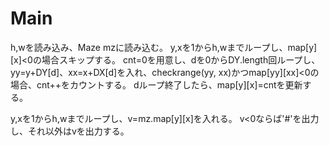 # Main
h,wを読み込み、Maze mzに読み込む。
y,xを1からh,wまでループし、map[y][x]<0の場合スキップする。
cnt=0を用意し、dを0からDY.length回ループし、
yy=y+DY[d]、xx=x+DX[d]を入れ、checkrange(yy, xx)かつmap[yy][xx]<0の場合、cnt++をカウントする。
dループ終了したら、map[y][x]=cntを更新する。

y,xを1からh,wまでループし、v=mz.map[y][x]を入れる。
v<0ならば'#'を出力し、それ以外はvを出力する。

